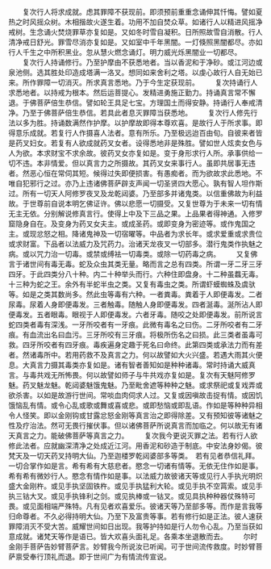 <!-- { "loadSidebar": true } -->
　　复次行人将求成就。虑其罪障不获现前。即须预前重重念诵伸其忏悔。譬如夏热之时风摇众树。木相揩故火遂生着。功用不加自焚众草。如诸行人以精进风摇净戒树。生念诵火焚烧罪草亦复如是。又如冬时雪自凝积。日所照故雪自消散。行人清净戒日舒光。罪雪尽消亦复如是。又如室中千年黑闇。一灯倏照黑闇都尽。亦如行人千生之中所积黑业。忽从慧火燃念诵灯。明力威光烁黑闇业一切都尽。
　　复次行人持诵修行。乃至护摩由不获悉地者。当以香泥和于净砂。或江河边或泉池侧。选其胜处印造成塔满一洛叉。想同如来舍利之塔。以虔心故行人自无始已来。所作罪障一切消灭。所求真言悉地。乃于今生定获现前。
　　复次持诵行人求悉地者。以持戒为根本。然后运菩提心。发精进勇施正勤力。持诵真言常不懈退。于佛菩萨倍生恭信。譬如轮王具足七宝。方理国土而得安静。持诵行人奉戒清净。乃至于佛菩萨倍生恭信。若具此者息灭罪障当获悉地。
　　复次行人修先行法以多为胜。持诵数满然作护摩。以护摩故即得本尊欢喜。是故行人于所求事。即得意乐成就。若复行人作摄喜人法者。意有所乐。乃至极远迨百由旬。自彼来者皆是药叉妇女。若复有人欲成就药叉女者。设得悉地非是殊胜。譬如世人炫卖女色与人为欲。本求财宝不求余故。彼药叉女亦复如是。变于身形求行人所。承事供给一切不违。本非情爱。但以真言力之所摄故。其药叉女来事行人。虽即共居事无违者。然恶心恒在常伺其短。候得过失即便损害。有愚痴者。而为欲故求此悉地。不唯自犯邪行之过。亦乃上违诸佛菩萨辟支声闻一切圣贤四大愿心。孰有智人坦作斯过。所有一切天人阿修罗夜叉及龙乾闼婆。乃至部多并诸鬼类。以信重佛故为利益故。于世尊前自说本明乞佛证许。佛以悲愿一切摄受。又复世尊为于未来一切有情无主无依。分别解说修真言行。使得上中及下三品之果。上品果者得神通。入修罗窟隐身自在。及变身为药叉女夫主。或成圣药。或即变身为密迹等。或作鬼国之主。或现忿怒之相。降诸鬼神及一切宿曜等。中品者为求长年。或求爱重或求贵位或求财富。下品者以法威力及咒药力。治诸天龙夜叉一切部多。潜行鬼类作执魅之病。或以咒力治一切毒。或禁或缚袪一切毒类。或除一切药毒之病。
　　又复佛言于诸世间有毒无毒。蛇及众虫其类无量。略而言之总有四类。所谓一牙二牙三牙四牙。于此四类分八十种。内二十种举头而行。六种住即盘身。十二种虽蠚无毒。十三种为蛇之王。余外有半蛇半虫之类。又复有毒虫之类。所谓虾蟆蜘蛛及虞驮等。如是之类其数尚多。然此虫等毒有六种。一者粪毒。粪着于人即便毒发。二者尿毒。尿着人身即便毒发。三者触毒。随触人身即便毒发。四者涎毒。涎所沾人即便毒发。五者眼毒。眼视于人即便毒发。六者牙毒。随咬之处即便毒发。前所说言蛇四类者毒有深浅。一牙所咬者有一牙痕。此微有毒名之曰伤。二牙所咬者有二牙痕。有血流出名曰血污。三牙所咬有三牙痕。将极所伤名之曰损。此三类者虽毒可救。四牙所咬者有四牙痕。毒疾遍身定趣于死名曰命终。此第四类或承法力而有差者。然诸毒所中。若用药救不及真言之力。何以故譬如大火兴盛。若遇大雨其火便息。大真言力摄其毒类亦复如是。诸有智者善知如是种种诸毒。常时持诵大威真言。与毒共戏无所怖畏。何以故譬如师子与牛共戏亦复如是。复次有天魅阿修罗魅。药叉魅龙魅。乾闼婆魅饿鬼魅。乃至毗舍遮等种种之魅。或求祭祀或复戏弄或欲杀害。以如是故游行世间。常啖血肉伺求人过。又复或因嗔故击捉有情。或因饥饿恼乱有情。或令心乱或歌或舞或喜或悲。或即愁恼或即乱语。作如是等种种异相令人怪笑。即以金刚钩或甘露忿怒金刚等真言治之即得除差。又有预知彼等诸魅之性及疗治法。然可无畏行摧伏事。但以诸佛菩萨所说真言而加临之。何以故无有诸天真言之力。能破佛菩萨等真言之力。
　　复次我今更说灭罪之法。若有行人欲修此法者。应就幽深清净之处成近江河。用香泥和砂造于制底。中安法身妙偈。彼梵天及一切天药叉持明大仙。乃至迦楼罗乾闼婆部多等类。　若有见者恭信礼拜。一切合掌作如是言。希有希有大慈悲者。愍念一切诸有情等。无依无住作如是事。希有希有微妙行人。愍念有情作如是事。以法威力故彼诸天等或见行人手执光明炽盛大金刚杵。或见手执坚固铁杵。或见手执猛利大轮。或见手执不空罥索。或见手执三钴大叉。或见手执锋利之剑。或见执棒或一钴叉。或见具执种种器仗殊特可畏。或见面相端严殊特。凡有见者欢喜爱乐。彼诸天等乃至部多等。而作是言我等归命尊者。不久必得持明大仙。乃至下及富贵等事。若有修行如是正法。彼人速获罪障消灭不受大苦。威耀世间如日出现。我等护持如是行人勿令心乱。乃至当获如意成就。诸梵天等作是语已。皆大欢喜头面礼足。各乘本坐退散而去。
　　尔时金刚手菩萨告妙臂菩萨言。妙臂我今所说汝已听闻。可于世间流传救度。时妙臂菩萨禀受奉行顶礼而退。即于世间广为有情流传宣说。

